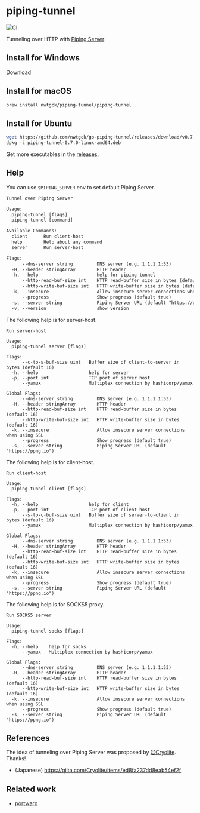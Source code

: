 # piping-tunnel
![CI](https://github.com/nwtgck/go-piping-tunnel/workflows/CI/badge.svg)  

Tunneling over HTTP with [Piping Server](https://github.com/nwtgck/piping-server) 


## Install for Windows
[Download](https://github.com/nwtgck/go-piping-tunnel/releases/download/v0.7.0/piping-tunnel-0.7.0-windows-amd64.zip)

## Install for macOS
```bash
brew install nwtgck/piping-tunnel/piping-tunnel
```

## Install for Ubuntu
```bash
wget https://github.com/nwtgck/go-piping-tunnel/releases/download/v0.7.0/piping-tunnel-0.7.0-linux-amd64.deb
dpkg -i piping-tunnel-0.7.0-linux-amd64.deb 
```

Get more executables in the [releases](https://github.com/nwtgck/go-piping-tunnel/releases).

## Help

You can use `$PIPING_SERVER` env to set default Piping Server.

```txt
Tunnel over Piping Server

Usage:
  piping-tunnel [flags]
  piping-tunnel [command]

Available Commands:
  client      Run client-host
  help        Help about any command
  server      Run server-host

Flags:
      --dns-server string         DNS server (e.g. 1.1.1.1:53)
  -H, --header stringArray        HTTP header
  -h, --help                      help for piping-tunnel
      --http-read-buf-size int    HTTP read-buffer size in bytes (default 16)
      --http-write-buf-size int   HTTP write-buffer size in bytes (default 16)
  -k, --insecure                  Allow insecure server connections when using SSL
      --progress                  Show progress (default true)
  -s, --server string             Piping Server URL (default "https://ppng.io")
  -v, --version                   show version
```

The following help is for server-host.
```
Run server-host

Usage:
  piping-tunnel server [flags]

Flags:
      --c-to-s-buf-size uint   Buffer size of client-to-server in bytes (default 16)
  -h, --help                   help for server
  -p, --port int               TCP port of server host
      --yamux                  Multiplex connection by hashicorp/yamux

Global Flags:
      --dns-server string         DNS server (e.g. 1.1.1.1:53)
  -H, --header stringArray        HTTP header
      --http-read-buf-size int    HTTP read-buffer size in bytes (default 16)
      --http-write-buf-size int   HTTP write-buffer size in bytes (default 16)
  -k, --insecure                  Allow insecure server connections when using SSL
      --progress                  Show progress (default true)
  -s, --server string             Piping Server URL (default "https://ppng.io")
```

The following help is for client-host.
```
Run client-host

Usage:
  piping-tunnel client [flags]

Flags:
  -h, --help                   help for client
  -p, --port int               TCP port of client host
      --s-to-c-buf-size uint   Buffer size of server-to-client in bytes (default 16)
      --yamux                  Multiplex connection by hashicorp/yamux

Global Flags:
      --dns-server string         DNS server (e.g. 1.1.1.1:53)
  -H, --header stringArray        HTTP header
      --http-read-buf-size int    HTTP read-buffer size in bytes (default 16)
      --http-write-buf-size int   HTTP write-buffer size in bytes (default 16)
  -k, --insecure                  Allow insecure server connections when using SSL
      --progress                  Show progress (default true)
  -s, --server string             Piping Server URL (default "https://ppng.io")
```

The following help is for SOCKS5 proxy.

```
Run SOCKS5 server

Usage:
  piping-tunnel socks [flags]

Flags:
  -h, --help    help for socks
      --yamux   Multiplex connection by hashicorp/yamux

Global Flags:
      --dns-server string         DNS server (e.g. 1.1.1.1:53)
  -H, --header stringArray        HTTP header
      --http-read-buf-size int    HTTP read-buffer size in bytes (default 16)
      --http-write-buf-size int   HTTP write-buffer size in bytes (default 16)
  -k, --insecure                  Allow insecure server connections when using SSL
      --progress                  Show progress (default true)
  -s, --server string             Piping Server URL (default "https://ppng.io")
```

## References
The idea of tunneling over Piping Server was proposed by [@Cryolite](https://github.com/Cryolite). Thanks!  
- (Japanese) <https://qiita.com/Cryolite/items/ed8fa237dd8eab54ef2f>

## Related work
- [portwarp](https://github.com/essa/portwarp)
